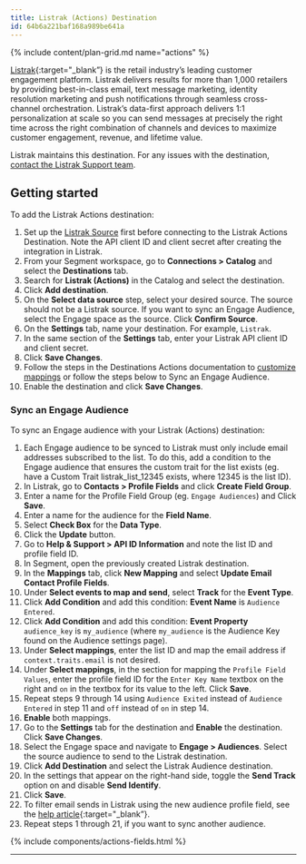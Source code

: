 ```yaml
---
title: Listrak (Actions) Destination
id: 64b6a221baf168a989be641a
---
```


{% include content/plan-grid.md name="actions" %}

[Listrak](https://www.listrak.com/?utm_source=segmentio&utm_medium=docs&utm_campaign=partners){:target="_blank”} is the retail industry’s leading customer engagement platform. Listrak delivers results for more than 1,000 retailers by providing best-in-class email, text message marketing, identity resolution marketing and push notifications through seamless cross-channel orchestration. Listrak’s data-first approach delivers 1:1 personalization at scale so you can send messages at precisely the right time across the right combination of channels and devices to maximize customer engagement, revenue, and lifetime value.

Listrak maintains this destination. For any issues with the destination, [contact the Listrak Support team](mailto:support@listrak.com).

## Getting started

To add the Listrak Actions destination: 

1. Set up the [Listrak Source](/docs/connections/sources/catalog/cloud-apps/listrak/) first before connecting to the Listrak Actions Destination. Note the API client ID and client secret after creating the integration in Listrak.
2. From your Segment workspace, go to **Connections > Catalog** and select the **Destinations** tab.
3. Search for **Listrak (Actions)** in the Catalog and select the destination.
4. Click **Add destination**.
5. On the **Select data source** step, select your desired source. The source should not be a Listrak source. If you want to sync an Engage Audience, select the Engage space as the source. Click **Confirm Source**.
6. On the **Settings** tab, name your destination. For example, `Listrak`.
7. In the same section of the **Settings** tab, enter your Listrak API client ID and client secret.
8. Click **Save Changes**.
9. Follow the steps in the Destinations Actions documentation to [customize mappings](/docs/connections/destinations/actions/#customize-mappings) or follow the steps below to Sync an Engage Audience.
10. Enable the destination and click **Save Changes**.

### Sync an Engage Audience

To sync an Engage audience with your Listrak (Actions) destination:

1. Each Engage audience to be synced to Listrak must only include email addresses subscribed to the list. To do this, add a condition to the Engage audience that ensures the custom trait for the list exists (eg. have a Custom Trait listrak_list_12345 exists, where 12345 is the list ID).
2. In Listrak, go to **Contacts > Profile Fields** and click **Create Field Group**. 
3. Enter a name for the Profile Field Group (eg. `Engage Audiences`) and Click **Save**.
4. Enter a name for the audience for the **Field Name**.
5. Select **Check Box** for the **Data Type**.
6. Click the **Update** button.
7. Go to **Help & Support > API ID Information** and note the list ID and profile field ID.
8. In Segment, open the previously created Listrak destination.
9. In the **Mappings** tab, click **New Mapping** and select **Update Email Contact Profile Fields**.
10. Under **Select events to map and send**, select **Track** for the **Event Type**.  
11. Click **Add Condition** and add this condition: **Event Name** is `Audience Entered`.
12. Click **Add Condition** and add this condition: **Event Property** `audience_key` is `my_audience` (where `my_audience` is the Audience Key found on the Audience settings page).
13. Under **Select mappings**, enter the list ID and map the email address if `context.traits.email` is not desired.
14. Under **Select mappings**, in the section for mapping the `Profile Field Values`, enter the profile field ID for the `Enter Key Name` textbox on the right and `on` in the textbox for its value to the left. Click **Save**.
15. Repeat steps 9 through 14 using `Audience Exited` instead of `Audience Entered` in step 11 and `off` instead of `on` in step 14.
16. **Enable** both mappings.
17. Go to the **Settings** tab for the destination and **Enable** the destination. Click **Save Changes**.
18. Select the Engage space and navigate to **Engage > Audiences**. Select the source audience to send to the Listrak destination.
19. Click **Add Destination** and select the Listrak Audience destination. 
20. In the settings that appear on the right-hand side, toggle the **Send Track** option on and disable **Send Identify**.
21. Click **Save**.
22. To filter email sends in Listrak using the new audience profile field, see the [help article](https://help.listrak.com/en/articles/3951597-introduction-to-building-filter-2-0-segments){:target="_blank”}.
23. Repeat steps 1 through 21, if you want to sync another audience.

{% include components/actions-fields.html %}

---

